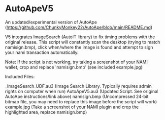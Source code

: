 # AutoApeV5
An updated/experimental version of AutoApe (https://github.com/ChunkyMonkey22/AutoApe/blob/main/README.md)

V5 integrates ImageSearch (AutoIT library) to fix timing problems with the original release. This script will constantly scan the desktop (trying to match namisign.bmp), click when/where the image is found and attempt to sign your nami transaction automatically.

Note: If the script is not working, try taking a screenshot of your NAMI wallet, crop and replace 'namisign.bmp' (see included example.jpg)

Included Files:

_ImageSearch_UDF.au3  (Image Search Library. Typically requires admin rights on computer when run)
AutoApeV5.au3 (Updated Script. See original AutoApe instructions/link above)
namisign.bmp  (Uncompressed 24-bit bitmap file, you may need to replace this image before the script will work)
example.jpg   (Take a screenshot of your NAMI plugin and crop the highlighted area, replace namisign.bmp)
